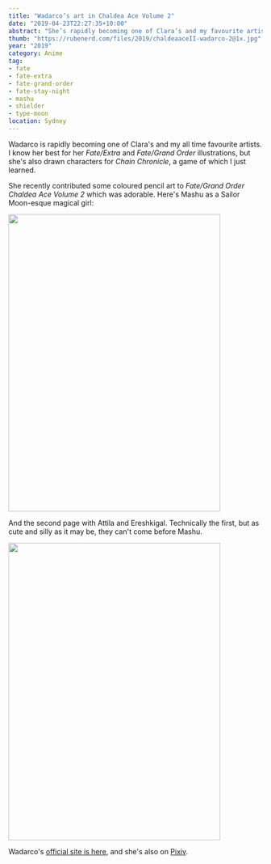 ```yaml
---
title: "Wadarco’s art in Chaldea Ace Volume 2"
date: "2019-04-23T22:27:35+10:00"
abstract: "She’s rapidly becoming one of Clara’s and my favourite artists."
thumb: "https://rubenerd.com/files/2019/chaldeaaceII-wadarco-2@1x.jpg"
year: "2019"
category: Anime
tag:
- fate
- fate-extra
- fate-grand-order
- fate-stay-night
- mashu
- shielder
- type-moon
location: Sydney
---
```

Wadarco is rapidly becoming one of Clara's and my all time favourite artists. I know her best for her *Fate/Extra* and *Fate/Grand Order* illustrations, but she's also drawn characters for *Chain Chronicle*, a game of which I just learned. 

She recently contributed some coloured pencil art to *Fate/Grand Order Chaldea Ace Volume 2* which was adorable. Here's Mashu as a Sailor Moon-esque magical girl:

<p><img src="https://rubenerd.com/files/2019/chaldeaaceII-wadarco-2@1x.jpg" srcset="https://rubenerd.com/files/2019/chaldeaaceII-wadarco-2@1x.jpg 1x, https://rubenerd.com/files/2019/chaldeaaceII-wadarco-2@2x.jpg 2x" alt="" style="width:420px; height:588px;" /></p>

And the second page with Attila and Ereshkigal. Technically the first, but as cute and silly as it may be, they can't come before Mashu.

<p><img src="https://rubenerd.com/files/2019/chaldeaaceII-wadarco-1@1x.jpg" srcset="https://rubenerd.com/files/2019/chaldeaaceII-wadarco-1@1x.jpg 1x, https://rubenerd.com/files/2019/chaldeaaceII-wadarco-1@2x.jpg 2x" alt="" style="width:420px; height:588px;" /></p>

Wadarco's [official site is here](https://www.wadarco.info/), and she's also on [Pixiv](https://www.pixiv.net/member.php?id=611443).

